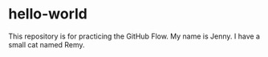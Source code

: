 # hello-world
This repository is for practicing the GitHub Flow.
My name is Jenny. I have a small cat named Remy. 
